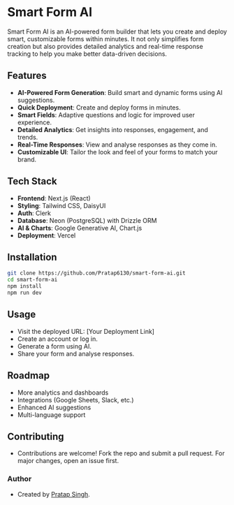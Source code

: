 # Smart Form AI

Smart Form AI is an AI-powered form builder that lets you create and deploy smart, customizable forms within minutes. It not only simplifies form creation but also provides detailed analytics and real-time response tracking to help you make better data-driven decisions.

## Features

* **AI-Powered Form Generation**: Build smart and dynamic forms using AI suggestions.
* **Quick Deployment**: Create and deploy forms in minutes.
* **Smart Fields**: Adaptive questions and logic for improved user experience.
* **Detailed Analytics**: Get insights into responses, engagement, and trends.
* **Real-Time Responses**: View and analyse responses as they come in.
* **Customizable UI**: Tailor the look and feel of your forms to match your brand.

## Tech Stack

* **Frontend**: Next.js (React)
* **Styling**: Tailwind CSS, DaisyUI
* **Auth**: Clerk
* **Database**: Neon (PostgreSQL) with Drizzle ORM
* **AI & Charts**: Google Generative AI, Chart.js
* **Deployment**: Vercel

## Installation

```bash
git clone https://github.com/Pratap6130/smart-form-ai.git
cd smart-form-ai
npm install
npm run dev
```

## Usage

* Visit the deployed URL: \[Your Deployment Link]
* Create an account or log in.
* Generate a form using AI.
* Share your form and analyse responses.

## Roadmap

* More analytics and dashboards
* Integrations (Google Sheets, Slack, etc.)
* Enhanced AI suggestions
* Multi-language support

## Contributing

* Contributions are welcome! Fork the repo and submit a pull request. For major changes, open an issue first.

### Author

* Created by [Pratap Singh](https://github.com/Pratap6130).
